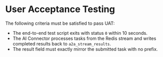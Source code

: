 # User Acceptance Testing

The following criteria must be satisfied to pass UAT:

- The end-to-end test script exits with status `0` within 10 seconds.
- The AI Connector processes tasks from the Redis stream and writes completed
  results back to `a2a_stream_results`.
- The result field must exactly mirror the submitted task with no prefix.
